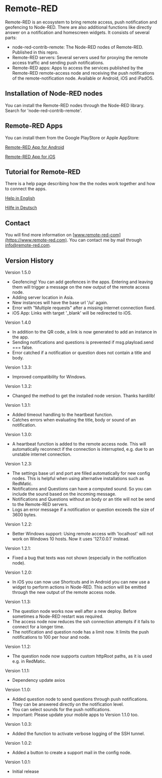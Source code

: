 # Remote-RED

Remote-RED is an ecosystem to bring remote access, push notification and geofencing to Node-RED. There are also additional functions like directly answer on a notification and homescreen widgets. It consists of several parts:
- node-red-contrib-remote: The Node-RED nodes of Remote-RED. Published in this repro.
- Remote-RED servers: Several servers used for proxying the remote access traffic and sending push notifications.
- Remote-RED apps: Apps to access the services published by the Remote-RED remote-access node and receiving the push notifications of the remote-notification node. Available or Android, iOS and iPadOS.


## Installation of Node-RED nodes

You can install the Remote-RED nodes through the Node-RED library. Search for 'node-red-contrib-remote'.


## Remote-RED Apps

You can install them from the Google PlayStore or Apple AppStore:

[Remote-RED App for Android](http://play.google.com/store/apps/details?id=com.looking4cache.remotered.android)

[Remote-RED App for iOS](https://apps.apple.com/us/app/remote-red/id1529777665)


## Tutorial for Remote-RED

There is a help page describing how the the nodes work together and how to connect the apps.

[Help in English](https://www.remote-red.com/en/help/)

[Hilfe in Deutsch](https://www.remote-red.com/de/hilfe/)


## Contact

You will find more information on [www.remote-red-com](https://www.remote-red.com). You can contact me by mail through info@remote-red.com.


## Version History

Version 1.5.0
- Geofencing! You can add geofences in the apps. Entering and leaving them will trigger a message on the new output of the remote access node.
- Adding server location in Asia.
- New instances will have the base url '/ui' again.
- Error with "Multiple requests" after a missing internet connection fixed.
- iOS App: Links with target '_blank' will be redirected to iOS.

Version 1.4.0
- In addition to the QR code, a link is now generated to add an instance in the app.
- Sending notifications and questions is prevented if msg.playload.send === false.
- Error catched if a notification or question does not contain a title and body.

Version 1.3.3:
- Improved compatibility for Windows.

Version 1.3.2:
- Changed the method to get the installed node version. Thanks hardillb!

Version 1.3.1:
- Added timeout handling to the heartbeat function.
- Catches errors when evaluating the title, body or sound of an notification.

Version 1.3.0:
- A heartbeat function is added to the remote access node. This will automatically reconnect if the connection is interrupted, e.g. due to an unstable internet connection.

Version 1.2.3:
- The settings base url and port are filled automatically for new config nodes. This is helpful when using alternative installations such as RedMatic.
- Notifications and Questions can have a computed sound. So you can include the sound based on the incoming message.
- Notifications and Questions without an body or an title will not be send to the Remote-RED servers.
- Logs an error message if a notification or question exceeds the size of 3600 bytes.

Version 1.2.2:
- Better Windows support: Using remote access with 'localhost' will not work on Windows 10 hosts. Now it uses '127.0.0.1' instead.

Version 1.2.1:
- Fixed a bug that texts was not shown (especially in the notification node).

Version 1.2.0:
- In iOS you can now use Shortcuts and in Android you can new use a widget to perform actions in Node-RED. This action will be emitted through the new output of the remote access node.

Version 1.1.3:
- The question node works now well after a new deploy. Before sometimes a Node-RED restart was required.
- The access node now reduces the ssh connection attempts if it fails to connect for a longer time.
- The notification and question node has a limit now. It limits the push notifications to 100 per hour and node.

Version 1.1.2:
- The question node now supports custom httpRoot paths, as it is used e.g. in RedMatic.

Version 1.1.1:
- Dependency update axios

Version 1.1.0:
- Added question node to send questions through push notifications. They can be answered directly on the notification level.
- You can select sounds for the push notifications.
- Important: Please update your mobile apps to Version 1.1.0 too.

Version 1.0.3:
- Added the function to activate verbose logging of the SSH tunnel.

Version 1.0.2:
- Added a button to create a support mail in the config node.

Version 1.0.1:
- Initial release
